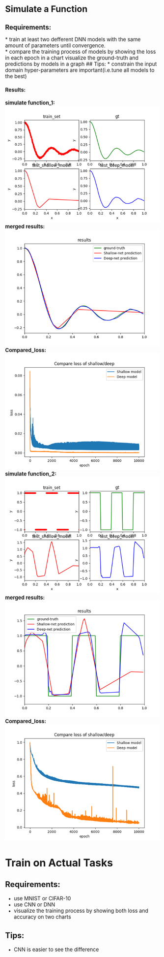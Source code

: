 # Simulate a Function 
## Requirements:
<big>
* train at least two defferent DNN models with the same amount of parameters until convergence.<br>
* compare the training process of models by showing the loss in each epoch in a chart
	visualize the ground-truth and predictions by models in a graph
## Tips:
* constrain the input domain
	hyper-parameters are important(i.e.tune all models to the best)<br>

#### Results:
**simulate function_1:**
![](https://github.com/ustcxt/ML2018spring/blob/master/HW1-1/results_noisy/result_1.png)
**merged results:**
![](https://github.com/ustcxt/ML2018spring/blob/master/HW1-1/results_noisy/result_2.png)
**Compared_loss:**
![](https://github.com/ustcxt/ML2018spring/blob/master/HW1-1/results_noisy/Compare_loss.png)
**simulate function_2:**
![](https://github.com/ustcxt/ML2018spring/blob/master/HW1-1/results_sgn/result_1.png)
**merged results:**
![](https://github.com/ustcxt/ML2018spring/blob/master/HW1-1/results_sgn/result_2.png)
**Compared_loss:**
![](https://github.com/ustcxt/ML2018spring/blob/master/HW1-1/results_sgn/Compare_loss.png)

# Train on Actual Tasks
## Requirements:
- use MNIST or CIFAR-10
- use CNN or DNN
- visualize the training process by showing both loss and accuracy on two charts
## Tips:
- CNN is easier to see the difference           